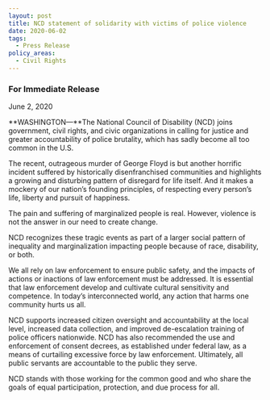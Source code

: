 ```yaml
---
layout: post
title: NCD statement of solidarity with victims of police violence
date: 2020-06-02
tags:
  - Press Release
policy_areas:
  - Civil Rights
---
```


### For Immediate Release

June 2, 2020

**WASHINGTON—**The National Council of Disability (NCD) joins government, civil rights, and civic organizations in calling for justice and greater accountability of police brutality, which has sadly become all too common in the U.S.

The recent, outrageous murder of George Floyd is but another horrific incident suffered by historically disenfranchised communities and highlights a growing and disturbing pattern of disregard for life itself. And it makes a mockery of our nation’s founding principles, of respecting every person’s life, liberty and pursuit of happiness.

The pain and suffering of marginalized people is real. However, violence is not the answer in our need to create change.

NCD recognizes these tragic events as part of a larger social pattern of inequality and marginalization impacting people because of race, disability, or both.

We all rely on law enforcement to ensure public safety, and the impacts of actions or inactions of law enforcement must be addressed. It is essential that law enforcement develop and cultivate cultural sensitivity and competence. In today’s interconnected world, any action that harms one community hurts us all.

NCD supports increased citizen oversight and accountability at the local level, increased data collection, and improved de-escalation training of police officers nationwide. NCD has also recommended the use and enforcement of consent decrees, as established under federal law, as a means of curtailing excessive force by law enforcement. Ultimately, all public servants are accountable to the public they serve.

NCD stands with those working for the common good and who share the goals of equal participation, protection, and due process for all.

